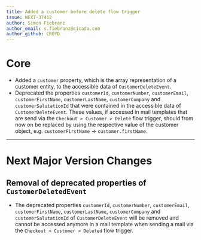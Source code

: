 ```yaml
---
title: Added a customer before delete flow trigger
issue: NEXT-37412
author: Simon Fiebranz
author_email: s.fiebranz@cicada.com
author_github: CR0YD
---
```

# Core
* Added a `customer` property, which is the array representation of a customer entity, to the accessible data of `CustomerDeleteEvent`.
* Deprecated the properties `customerId`, `customerNumber`, `customerEmail`, `customerFirstName`, `customerLastName`, `customerCompany` and `customerSalutationId` that were contained in the accessible data of `CustomerDeleteEvent`. These values, if accessed in mail templates that are send via the `Checkout > Customer > Delete` flow trigger, should from now on be replaced by using the respective value of the customer object, e.g. `customerFirstName` -> `customer.firstName`. 
___
# Next Major Version Changes
## Removal of deprecated properties of `CustomerDeletedEvent`
* The deprecated properties `customerId`, `customerNumber`, `customerEmail`, `customerFirstName`, `customerLastName`, `customerCompany` and `customerSalutationId` of `CustomerDeleteEvent` will be removed and cannot be accessed anymore in a mail template when sending a mail via the `Checkout > Customer > Deleted` flow trigger.
